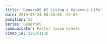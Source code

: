 ```yaml
---
title: 'GeneroUS #2 Living a Generous Life'
date: 2019-03-24 08:30:00 -07:00
position: 53
series: GeneroUS
communicator: Pastor Jason Graves
vimeo_id: 326251136
---
```


